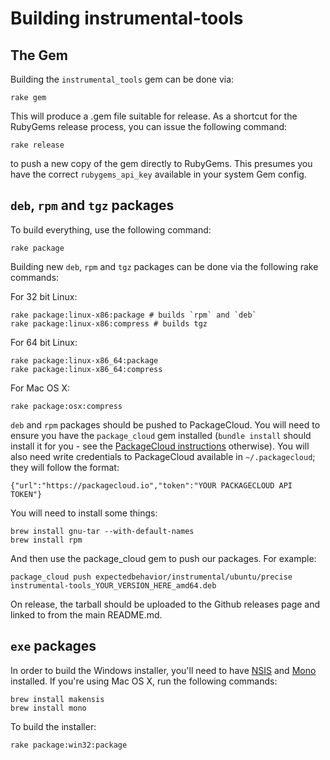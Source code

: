 # Building instrumental-tools

## The Gem

Building the `instrumental_tools` gem can be done via:

```
rake gem
```

This will produce a .gem file suitable for release. As a shortcut for the RubyGems release process, you can issue the following command:

```
rake release
```

to push a new copy of the gem directly to RubyGems. This presumes you have the correct `rubygems_api_key` available in your system Gem config.

## `deb`, `rpm` and `tgz` packages

To build everything, use the following command:

```
rake package
```

Building new `deb`, `rpm` and `tgz` packages can be done via the following rake commands:

For 32 bit Linux:

```
rake package:linux-x86:package # builds `rpm` and `deb`
rake package:linux-x86:compress # builds tgz
```

For 64 bit Linux:

```
rake package:linux-x86_64:package
rake package:linux-x86_64:compress
```

For Mac OS X:

```
rake package:osx:compress
```

`deb` and `rpm` packages should be pushed to PackageCloud. You will need to ensure you have the `package_cloud` gem installed (`bundle install` should install it for you - see the [PackageCloud instructions](https://packagecloud.io/docs#cli_install) otherwise). You will also need write credentials to PackageCloud available in `~/.packagecloud`; they will follow the format:

```
{"url":"https://packagecloud.io","token":"YOUR PACKAGECLOUD API TOKEN"}
```

You will need to install some things:

```
brew install gnu-tar --with-default-names
brew install rpm
```

And then use the package_cloud gem to push our packages.  For example:

```
package_cloud push expectedbehavior/instrumental/ubuntu/precise instrumental-tools_YOUR_VERSION_HERE_amd64.deb
```

On release, the tarball should be uploaded to the Github releases page and linked to from the main README.md.

## `exe` packages

In order to build the Windows installer, you'll need to have [NSIS](http://nsis.sourceforge.net/Main_Page) and [Mono](http://www.mono-project.com/) installed. If you're using Mac OS X, run the following commands:

```
brew install makensis
brew install mono
```

To build the installer:

```
rake package:win32:package
```
